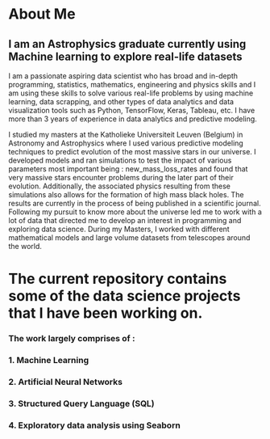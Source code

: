 # About Me
## I am an Astrophysics graduate currently using Machine learning to explore real-life datasets
I am a passionate aspiring data scientist who has broad and in-depth programming, statistics, mathematics, engineering and physics skills and I am using these skills to solve various real-life problems by using machine learning, data scrapping, and other types of data analytics and data visualization tools such as Python, TensorFlow, Keras, Tableau, etc. I have more than 3 years of experience in data analytics and predictive modeling.

I studied my masters at the Katholieke Universiteit Leuven (Belgium) in Astronomy and Astrophysics where I used various predictive modeling techniques to predict evolution of the most massive stars in our universe. I developed models and ran simulations to test the impact of various parameters most important being : new_mass_loss_rates and found that very massive stars encounter problems during the later part of their evolution. Additionally, the associated physics resulting from these simulations also allows for the formation of high mass black holes. The results are currently in the process of being published in a scientific journal. Following my pursuit to know more about the universe led me to work
with a lot of data that directed me to develop an interest in programming and exploring data science. During my Masters, I worked with different mathematical models and large volume datasets from telescopes around the world. 

# The current repository contains some of the data science projects that I have been working on. 
### The work largely comprises of :
### 1. Machine Learning
### 2. Artificial Neural Networks
### 3. Structured Query Language (SQL)
### 4. Exploratory data analysis using Seaborn
